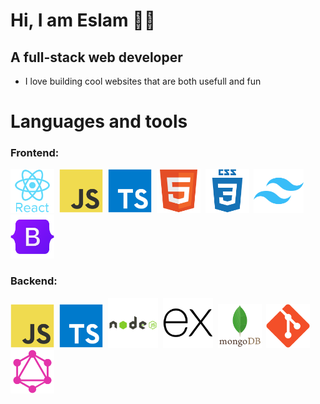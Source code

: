 # Hi, I am Eslam :wave::wave:

## A full-stack web developer

- I love building cool websites that are both usefull and fun 

# Languages and tools

### Frontend:

<div>
    <img src="https://github.com/devicons/devicon/blob/master/icons/react/react-original-wordmark.svg" title="React" alt="React" width="70" height="70"/>&nbsp;
    <img src="https://github.com/devicons/devicon/blob/master/icons/javascript/javascript-original.svg" title="JavaScript" alt="JavaScript" width="70" height="70"/>&nbsp;
  <img src="https://github.com/devicons/devicon/blob/master/icons/typescript/typescript-original.svg" title="TypeScript" alt="TypeScript" width="70" height="70"/>&nbsp;
    <img src="https://github.com/devicons/devicon/blob/master/icons/html5/html5-original.svg" title="HTML5" alt="HTML" width="70" height="70"/>&nbsp;
  <img src="https://github.com/devicons/devicon/blob/master/icons/css3/css3-plain-wordmark.svg"  title="CSS3" alt="CSS" width="70" height="70"/>&nbsp;
  <img src="https://github.com/devicons/devicon/blob/master/icons/tailwindcss/tailwindcss-plain.svg" title="tailwind css" alt="tailwind" width="80" height="70"/>&nbsp;
  <img src="https://github.com/devicons/devicon/blob/master/icons/bootstrap/bootstrap-original.svg" title="bootstrap" alt="bootstarp" width="70" height="70"/>&nbsp;
</div>

### Backend: 

<div>  
    <img  src="https://github.com/devicons/devicon/blob/master/icons/javascript/javascript-original.svg" title="JavaScript" alt="JavaScript" width="70" height="70"/>&nbsp;
   <img src="https://github.com/devicons/devicon/blob/master/icons/typescript/typescript-original.svg" 
title="TypeScript" alt="TypeScript" width="70" height="70"/>&nbsp;
  <img  src="https://github.com/devicons/devicon/blob/master/icons/nodejs/nodejs-original-wordmark.svg" title="NodeJS" alt="NodeJS" width="80" height="80"/>&nbsp;
  <img  src="https://github.com/devicons/devicon/blob/master/icons/express/express-original.svg" title="ExpressJs" alt="ExpressJS" width="80" height="80"/>&nbsp;
  <img  src="https://github.com/devicons/devicon/blob/master/icons/mongodb/mongodb-original-wordmark.svg" title="MongoDB" alt="MongoDB" width="70" height="70"/>&nbsp;
  <img  src="https://github.com/devicons/devicon/blob/master/icons/git/git-original.svg" title="git" alt="git" width="70" height="70"/>&nbsp;
  <img  src="https://github.com/devicons/devicon/blob/master/icons/graphql/graphql-plain.svg" title="GraphQl" alt="GraphQl" width="70" height="70"/>&nbsp;
</div>

<!---
Eslam10497/Eslam10497 is a ✨ special ✨ repository because its `README.md` (this file) appears on your GitHub profile.
You can click the Preview link to take a look at your changes.
--->
